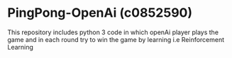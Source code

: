 # PingPong-OpenAi (c0852590)

This repository includes python 3 code in which openAi player plays the game and in each round try to win the game by learning i.e Reinforcement Learning 
